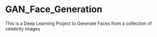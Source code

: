 # GAN_Face_Generation
This is a Deep Learning Project to Generate Faces from a collection of celebrity images

